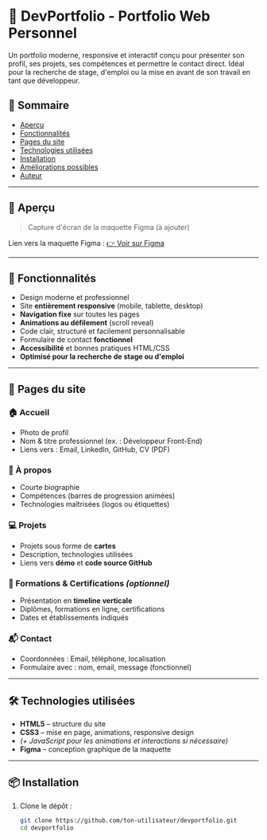 # 💼 DevPortfolio - Portfolio Web Personnel

Un portfolio moderne, responsive et interactif conçu pour présenter son profil, ses projets, ses compétences et permettre le contact direct. Idéal pour la recherche de stage, d'emploi ou la mise en avant de son travail en tant que développeur.

## 📌 Sommaire

- [Aperçu](#-aperçu)
- [Fonctionnalités](#-fonctionnalités)
- [Pages du site](#-pages-du-site)
- [Technologies utilisées](#-technologies-utilisées)
- [Installation](#-installation)
- [Améliorations possibles](#-améliorations-possibles)
- [Auteur](#-auteur)

---

## 📸 Aperçu

> Capture d'écran de la maquette Figma (à ajouter)

Lien vers la maquette Figma : [👉 Voir sur Figma](#)

---

## 🚀 Fonctionnalités

- Design moderne et professionnel
- Site **entièrement responsive** (mobile, tablette, desktop)
- **Navigation fixe** sur toutes les pages
- **Animations au défilement** (scroll reveal)
- Code clair, structuré et facilement personnalisable
- Formulaire de contact **fonctionnel**
- **Accessibilité** et bonnes pratiques HTML/CSS
- **Optimisé pour la recherche de stage ou d'emploi**

---

## 📄 Pages du site

### 🏠 Accueil

- Photo de profil
- Nom & titre professionnel (ex. : Développeur Front-End)
- Liens vers : Email, LinkedIn, GitHub, CV (PDF)

### 👤 À propos

- Courte biographie
- Compétences (barres de progression animées)
- Technologies maîtrisées (logos ou étiquettes)

### 💻 Projets

- Projets sous forme de **cartes**
- Description, technologies utilisées
- Liens vers **démo** et **code source GitHub**

### 🧾 Formations & Certifications *(optionnel)*

- Présentation en **timeline verticale**
- Diplômes, formations en ligne, certifications
- Dates et établissements indiqués

### 📬 Contact

- Coordonnées : Email, téléphone, localisation
- Formulaire avec : nom, email, message (fonctionnel)

---

## 🛠️ Technologies utilisées

- **HTML5** – structure du site
- **CSS3** – mise en page, animations, responsive design
- *(+ JavaScript pour les animations et interactions si nécessaire)*
- **Figma** – conception graphique de la maquette

---

## 📦 Installation

1. Clone le dépôt :
   ```bash
   git clone https://github.com/ton-utilisateur/devportfolio.git
   cd devportfolio
